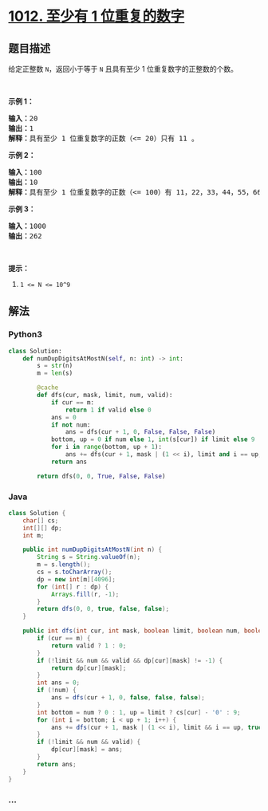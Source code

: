 # [1012. 至少有 1 位重复的数字](https://leetcode-cn.com/problems/numbers-with-repeated-digits)



## 题目描述

<!-- 这里写题目描述 -->

<p>给定正整数&nbsp;<code>N</code>，返回小于等于 <code>N</code>&nbsp;且具有至少 1 位重复数字的正整数的个数。</p>

<p>&nbsp;</p>

<p><strong>示例 1：</strong></p>

<pre><strong>输入：</strong>20
<strong>输出：</strong>1
<strong>解释：</strong>具有至少 1 位重复数字的正数（&lt;= 20）只有 11 。
</pre>

<p><strong>示例 2：</strong></p>

<pre><strong>输入：</strong>100
<strong>输出：</strong>10
<strong>解释：</strong>具有至少 1 位重复数字的正数（&lt;= 100）有 11，22，33，44，55，66，77，88，99 和 100 。
</pre>

<p><strong>示例 3：</strong></p>

<pre><strong>输入：</strong>1000
<strong>输出：</strong>262
</pre>

<p>&nbsp;</p>

<p><strong>提示：</strong></p>

<ol>
	<li><code>1 &lt;= N &lt;= 10^9</code></li>
</ol>


## 解法

<!-- 这里可写通用的实现逻辑 -->

<!-- tabs:start -->

### **Python3**

<!-- 这里可写当前语言的特殊实现逻辑 -->

```python
class Solution:
    def numDupDigitsAtMostN(self, n: int) -> int:
        s = str(n)
        m = len(s)

        @cache
        def dfs(cur, mask, limit, num, valid):
            if cur == m:
                return 1 if valid else 0
            ans = 0
            if not num:
                ans = dfs(cur + 1, 0, False, False, False)
            bottom, up = 0 if num else 1, int(s[cur]) if limit else 9
            for i in range(bottom, up + 1):
                ans += dfs(cur + 1, mask | (1 << i), limit and i == up, True, valid or mask & (1 << i))
            return ans

        return dfs(0, 0, True, False, False)
```

### **Java**

<!-- 这里可写当前语言的特殊实现逻辑 -->

```java
class Solution {
    char[] cs;
    int[][] dp;
    int m;

    public int numDupDigitsAtMostN(int n) {
        String s = String.valueOf(n);
        m = s.length();
        cs = s.toCharArray();
        dp = new int[m][4096];
        for (int[] r : dp) {
            Arrays.fill(r, -1);
        }
        return dfs(0, 0, true, false, false);
    }

    public int dfs(int cur, int mask, boolean limit, boolean num, boolean valid) {
        if (cur == m) {
            return valid ? 1 : 0;
        }
        if (!limit && num && valid && dp[cur][mask] != -1) {
            return dp[cur][mask];
        }
        int ans = 0;
        if (!num) {
            ans = dfs(cur + 1, 0, false, false, false);
        }
        int bottom = num ? 0 : 1, up = limit ? cs[cur] - '0' : 9;
        for (int i = bottom; i < up + 1; i++) {
            ans += dfs(cur + 1, mask | (1 << i), limit && i == up, true, valid || (mask & (1 << i)) != 0);
        }
        if (!limit && num && valid) {
            dp[cur][mask] = ans;
        }
        return ans;
    }
}
```

### **...**

```

```

<!-- tabs:end -->
